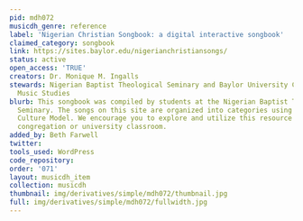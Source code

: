 ```yaml
---
pid: mdh072
musicdh_genre: reference
label: 'Nigerian Christian Songbook: a digital interactive songbook'
claimed_category: songbook
link: https://sites.baylor.edu/nigerianchristiansongs/
status: active
open_access: 'TRUE'
creators: Dr. Monique M. Ingalls
stewards: Nigerian Baptist Theological Seminary and Baylor University Center for Christian
  Music Studies
blurb: This songbook was compiled by students at the Nigerian Baptist Theological
  Seminary. The songs on this site are organized into categories using the Titon Music
  Culture Model. We encourage you to explore and utilize this resource within your
  congregation or university classroom.
added_by: Beth Farwell
twitter: 
tools_used: WordPress
code_repository: 
order: '071'
layout: musicdh_item
collection: musicdh
thumbnail: img/derivatives/simple/mdh072/thumbnail.jpg
full: img/derivatives/simple/mdh072/fullwidth.jpg
---
```

